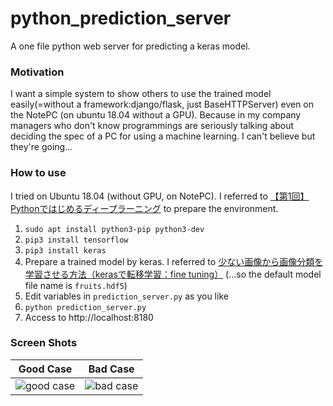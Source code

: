 # python_prediction_server

A one file python web server for predicting a keras model.

### Motivation
I want a simple system to show others to use the trained model easily(=without a framework:django/flask, just BaseHTTPServer) even on the NotePC (on ubuntu 18.04 without a GPU).
Because in my company managers who don't know programmings are seriously talking about deciding the spec of a PC for using a machine learning. I can't believe but they're going...

### How to use

I tried on Ubuntu 18.04 (without GPU, on NotePC).
I referred to [【第1回】Pythonではじめるディープラーニング](https://qiita.com/naoyoshinori/items/5389294c4121bc5eccb1) to prepare the environment.

1. `sudo apt install python3-pip python3-dev`
1. `pip3 install tensorflow`
1. `pip3 install keras`
1. Prepare a trained model by keras. I referred to [少ない画像から画像分類を学習させる方法（kerasで転移学習：fine tuning）](https://spjai.com/keras-fine-tuning/) (...so the default model file name is `fruits.hdf5`)
1. Edit variables in `prediction_server.py` as you like
1. `python prediction_server.py`
1. Access to http://localhost:8180

### Screen Shots

|Good Case|Bad Case|
|---|---|
|![good case](https://raw.githubusercontent.com/wiki/u-ryo/python_prediction_server/images/good.png)|![bad case](https://raw.githubusercontent.com/wiki/u-ryo/python_prediction_server/images/bad.png)|
